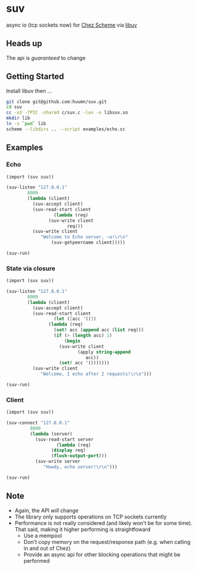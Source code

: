 # suv
async io (tcp sockets now) for [Chez Scheme](https://scheme.com) via [libuv](https://github.com/libuv/libuv)

## Heads up
The api is *guaranteed* to change

## Getting Started
Install libuv then ...
```bash
git clone git@github.com:huumn/suv.git 
cd suv
cc -o3 -fPIC -shared c/suv.c -luv -o libsuv.so
mkdir lib
ln -s `pwd` lib
scheme --libdirs .. --script examples/echo.sc
```

## Examples
### Echo
```Scheme
(import (suv suv))

(suv-listen "127.0.0.1"
	    8000
	    (lambda (client)
	      (suv-accept client)
	      (suv-read-start client
			      (lambda (req)
				(suv-write client
					   req)))
	      (suv-write client
			 "Welcome to Echo server, ~a!\r\n"
				 (suv-getpeername client)))))

(suv-run)
```

### State via closure
```Scheme
(import (suv suv))

(suv-listen "127.0.0.1"
	    8000
	    (lambda (client)
	      (suv-accept client)
	      (suv-read-start client
			      (let ([acc '()])
				(lambda (req)
				  (set! acc (append acc (list req)))
				  (if (> (length acc) 1)
				      (begin
					(suv-write client
						   (apply string-append
							  acc))
					(set! acc '()))))))
	      (suv-write client
			 "Welcome, I echo after 2 requests!\r\n")))

(suv-run)
```

### Client
```Scheme
(import (suv suv))

(suv-connect "127.0.0.1"
	     8000
	     (lambda (server)
	       (suv-read-start server
			       (lambda (req)
				 (display req)
				 (flush-output-port)))
	       (suv-write server
			  "Howdy, echo server!\r\n")))

(suv-run)
```

## Note
* Again, the API *will* change
* The library only supports operations on TCP sockets currently
* Performance is not really considered (and likely won't be for some time). That said, making it higher performing is straightfoward
  - Use a mempool
  - Don't copy memory on the request/response path (e.g. when calling in and out of Chez)
  - Provide an async api for other blocking operations that might be performed
